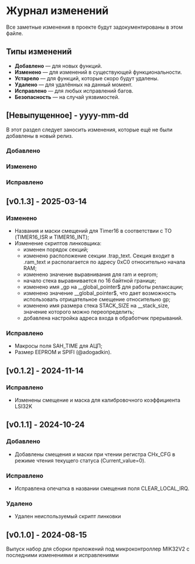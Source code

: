 
# Журнал изменений
Все заметные изменения в проекте будут задокументированы в этом файле.

## Типы изменений
- **Добавлено** — для новых функций.
- **Изменено** — для изменений в существующей функциональности.
- **Устарело** — для функций, которые скоро будут удалены.
- **Удалено** — для удалённых на данный момент.
- **Исправлено** — для любых исправлений багов.
- **Безопасность** — на случай уязвимостей.

## [Невыпущенное] - yyyy-mm-dd
 
В этот раздел следует заносить изменения, которые ещё не были добавлены в новый релиз.

### Добавлено
  
### Изменено

### Исправлено

## [v0.1.3] - 2025-03-14

### Изменено
- Названия и маски смещений для Timer16 в соответствии с ТО (TIMER16_ISR и TIMER16_INT);
- Изменение скриптов линковщика:
  - изменен порядок секций;
  - изменено расположение секции .trap_text. Секция входит в .ram_text и располагается по адресу 0xC0 относительно начала RAM;
  - изменено значение выравнивания для ram и eeprom;
  - начало стека выравнивается по 16 байтной границе;
  - изменено имя _gp на __global_pointer$ для работы релаксации;
  - изменено значение __global_pointer$, что дает возможность использовать отрицательное смещение относительно gp;
  - изменено имя размера стека STACK_SIZE на __stack_size, значение которого можно переопределить;
  - добавлена настройка адреса входа в обработчик прерываний.

### Исправлено
- Макросы поля SAH_TIME для АЦП;
- Размер EEPROM и SPIFI (@adogadkin).

## [v0.1.2] - 2024-11-14
 
### Исправлено
- Изменены смещение и маска для калибровочного коэффициента LSI32K

## [v0.1.1] - 2024-10-24
 
### Добавлено
- Добавлены смещения и маски при чтении регистра CHx_CFG в режиме чтения текущего статуса (Current_value=0).
 
### Исправлено
- Исправлена опечатка в названии смещения поля CLEAR_LOCAL_IRQ. 
  
### Удалено
- Удален неиспользуемый скрипт линковки

## [v0.1.0] - 2024-08-15
 
Выпуск набор для сборки приложений под микроконтроллер MIK32V2 с последними изменениями и исправлениями

